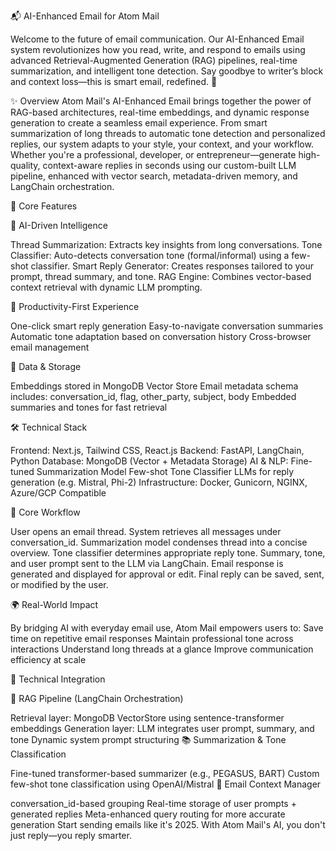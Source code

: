 📬 AI-Enhanced Email for Atom Mail

Welcome to the future of email communication. Our AI-Enhanced Email system revolutionizes how you read, write, and respond to emails using advanced Retrieval-Augmented Generation (RAG) pipelines, real-time summarization, and intelligent tone detection. Say goodbye to writer’s block and context loss—this is smart email, redefined. 🚀




✨ Overview
Atom Mail's AI-Enhanced Email brings together the power of RAG-based architectures, real-time embeddings, and dynamic response generation to create a seamless email experience. From smart summarization of long threads to automatic tone detection and personalized replies, our system adapts to your style, your context, and your workflow.
Whether you're a professional, developer, or entrepreneur—generate high-quality, context-aware replies in seconds using our custom-built LLM pipeline, enhanced with vector search, metadata-driven memory, and LangChain orchestration.


🧠 Core Features

🤖 AI-Driven Intelligence

Thread Summarization: Extracts key insights from long conversations.
Tone Classifier: Auto-detects conversation tone (formal/informal) using a few-shot classifier.
Smart Reply Generator: Creates responses tailored to your prompt, thread summary, and tone.
RAG Engine: Combines vector-based context retrieval with dynamic LLM prompting.


💼 Productivity-First Experience

One-click smart reply generation
Easy-to-navigate conversation summaries
Automatic tone adaptation based on conversation history
Cross-browser email management

💾 Data & Storage

Embeddings stored in MongoDB Vector Store
Email metadata schema includes:
conversation_id, flag, other_party, subject, body
Embedded summaries and tones for fast retrieval

🛠 Technical Stack

Frontend: Next.js, Tailwind CSS, React.js
Backend: FastAPI, LangChain, Python
Database: MongoDB (Vector + Metadata Storage)
AI & NLP:
Fine-tuned Summarization Model
Few-shot Tone Classifier
LLMs for reply generation (e.g. Mistral, Phi-2)
Infrastructure: Docker, Gunicorn, NGINX, Azure/GCP Compatible


🔄 Core Workflow


User opens an email thread.
System retrieves all messages under conversation_id.
Summarization model condenses thread into a concise overview.
Tone classifier determines appropriate reply tone.
Summary, tone, and user prompt sent to the LLM via LangChain.
Email response is generated and displayed for approval or edit.
Final reply can be saved, sent, or modified by the user.


🌍 Real-World Impact


By bridging AI with everyday email use, Atom Mail empowers users to:
Save time on repetitive email responses
Maintain professional tone across interactions
Understand long threads at a glance
Improve communication efficiency at scale


🔗 Technical Integration

🧠 RAG Pipeline (LangChain Orchestration)

Retrieval layer: MongoDB VectorStore using sentence-transformer embeddings
Generation layer: LLM integrates user prompt, summary, and tone
Dynamic system prompt structuring
📚 Summarization & Tone Classification

Fine-tuned transformer-based summarizer (e.g., PEGASUS, BART)
Custom few-shot tone classification using OpenAI/Mistral
📨 Email Context Manager

conversation_id-based grouping
Real-time storage of user prompts + generated replies
Meta-enhanced query routing for more accurate generation
Start sending emails like it's 2025.
With Atom Mail's AI, you don't just reply—you reply smarter.
